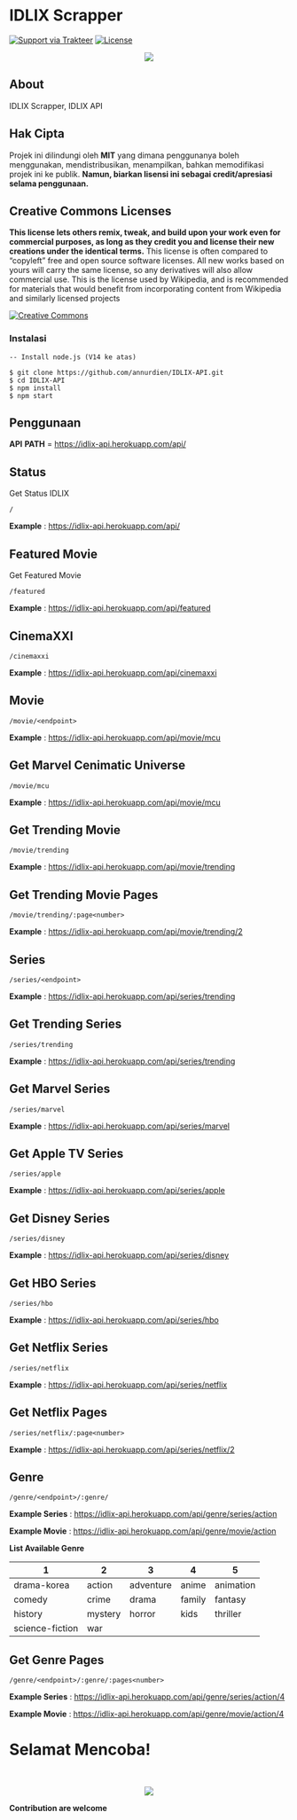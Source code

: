 # IDLIX Scrapper

[![Support via Trakteer](https://img.shields.io/badge/Support-me!-green)](https://trakteer.id/annurdien)
[![License](https://img.shields.io/badge/license-MIT-green)](https://github.com/annurdien/IDLIX-API/blob/main/LICENSE)

<p align="center"><img src="https://cdn.discordapp.com/attachments/583683143895220226/848097131444568104/wp2745322.png" /></p>

## About

IDLIX Scrapper, IDLIX API

## Hak Cipta

Projek ini dilindungi oleh **MIT** yang dimana penggunanya boleh menggunakan, mendistribusikan, menampilkan, bahkan
memodifikasi projek ini ke publik. **Namun, biarkan lisensi ini sebagai credit/apresiasi selama penggunaan.**

## Creative Commons Licenses

**This license lets others remix, tweak, and build upon your work even for commercial purposes, as long as they credit you and license their new creations under the identical terms.** This license is often compared to “copyleft” free and open source software licenses. All new works based on yours will carry the same license, so any derivatives will also allow commercial use. This is the license used by Wikipedia, and is recommended for materials that would benefit from incorporating content from Wikipedia and similarly licensed projects

[![Creative Commons](https://i.creativecommons.org/l/by-sa/4.0/88x31.png)](https://creativecommons.org/licenses/by-sa/4.0/ "Redirect to Creative Commons")

### Instalasi
```properties
-- Install node.js (V14 ke atas)

$ git clone https://github.com/annurdien/IDLIX-API.git
$ cd IDLIX-API
$ npm install
$ npm start
```


## Penggunaan

**API** **PATH** = https://idlix-api.herokuapp.com/api/

## Status

Get Status IDLIX

```
/
```

**Example** : https://idlix-api.herokuapp.com/api/


## Featured Movie

Get Featured Movie

```
/featured
```

**Example** : https://idlix-api.herokuapp.com/api/featured


## CinemaXXI

```
/cinemaxxi
```

**Example** : https://idlix-api.herokuapp.com/api/cinemaxxi


## Movie

```
/movie/<endpoint>
```
**Example** : https://idlix-api.herokuapp.com/api/movie/mcu

## Get Marvel Cenimatic Universe

```
/movie/mcu
```

**Example** : https://idlix-api.herokuapp.com/api/movie/mcu

## Get Trending Movie

```
/movie/trending
```
**Example** : https://idlix-api.herokuapp.com/api/movie/trending


## Get Trending Movie Pages

```
/movie/trending/:page<number>
```
**Example** : https://idlix-api.herokuapp.com/api/movie/trending/2


## Series

```
/series/<endpoint>
```
**Example** : https://idlix-api.herokuapp.com/api/series/trending


## Get Trending Series 

```
/series/trending
```

**Example** : https://idlix-api.herokuapp.com/api/series/trending

## Get Marvel Series

```
/series/marvel
```
**Example** : https://idlix-api.herokuapp.com/api/series/marvel

## Get Apple TV Series

```
/series/apple
```
**Example** : https://idlix-api.herokuapp.com/api/series/apple


## Get Disney Series

```
/series/disney
```
**Example** : https://idlix-api.herokuapp.com/api/series/disney

## Get HBO Series

```
/series/hbo
```
**Example** : https://idlix-api.herokuapp.com/api/series/hbo


## Get Netflix Series

```
/series/netflix
```
**Example** : https://idlix-api.herokuapp.com/api/series/netflix

## Get Netflix Pages

```
/series/netflix/:page<number>
```
**Example** : https://idlix-api.herokuapp.com/api/series/netflix/2

## Genre 

```
/genre/<endpoint>/:genre/
```
**Example Series** : https://idlix-api.herokuapp.com/api/genre/series/action

**Example Movie** : https://idlix-api.herokuapp.com/api/genre/movie/action

**List Available Genre**

|  1 | 2  | 3  | 4  | 5  |
| ------------ | ------------ | ------------ | ------------ | ------------ |
| drama-korea  |  action |  adventure | anime  |   animation|
|  comedy |  crime |  drama |  family |  fantasy |
| history  | mystery  |  horror |  kids | thriller  |
|science-fiction|war|||||


## Get Genre Pages

```
/genre/<endpoint>/:genre/:pages<number>
```

**Example Series** : https://idlix-api.herokuapp.com/api/genre/series/action/4

**Example Movie** : https://idlix-api.herokuapp.com/api/genre/movie/action/4


<p align="center"><h1>Selamat Mencoba!</h1><br></p>
<p align="center"><img src="https://c.tenor.com/TBL2c8I16LcAAAAM/isla-plastic-memories.gif" /></p>

**Contribution are welcome**
